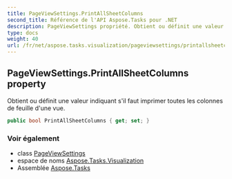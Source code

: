 ```yaml
---
title: PageViewSettings.PrintAllSheetColumns
second_title: Référence de l'API Aspose.Tasks pour .NET
description: PageViewSettings propriété. Obtient ou définit une valeur indiquant sil faut imprimer toutes les colonnes de feuille dune vue.
type: docs
weight: 40
url: /fr/net/aspose.tasks.visualization/pageviewsettings/printallsheetcolumns/
---
```

## PageViewSettings.PrintAllSheetColumns property

Obtient ou définit une valeur indiquant s'il faut imprimer toutes les colonnes de feuille d'une vue.

```csharp
public bool PrintAllSheetColumns { get; set; }
```

### Voir également

* class [PageViewSettings](../)
* espace de noms [Aspose.Tasks.Visualization](../../pageviewsettings/)
* Assemblée [Aspose.Tasks](../../../)


